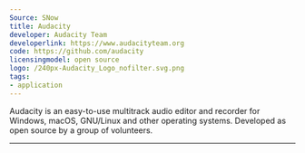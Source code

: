 ```yaml
---
Source: SNow
title: Audacity
developer: Audacity Team
developerlink: https://www.audacityteam.org
code: https://github.com/audacity
licensingmodel: open source
logo: /240px-Audacity_Logo_nofilter.svg.png
tags:
- application
---
```

Audacity is an easy-to-use multitrack audio editor and recorder for Windows, macOS, GNU/Linux and other operating systems.
Developed as open source by a group of volunteers.


---
